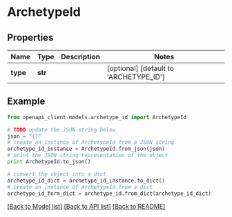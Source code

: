 # ArchetypeId


## Properties

Name | Type | Description | Notes
------------ | ------------- | ------------- | -------------
**type** | **str** |  | [optional] [default to 'ARCHETYPE_ID']

## Example

```python
from openapi_client.models.archetype_id import ArchetypeId

# TODO update the JSON string below
json = "{}"
# create an instance of ArchetypeId from a JSON string
archetype_id_instance = ArchetypeId.from_json(json)
# print the JSON string representation of the object
print ArchetypeId.to_json()

# convert the object into a dict
archetype_id_dict = archetype_id_instance.to_dict()
# create an instance of ArchetypeId from a dict
archetype_id_form_dict = archetype_id.from_dict(archetype_id_dict)
```
[[Back to Model list]](../README.md#documentation-for-models) [[Back to API list]](../README.md#documentation-for-api-endpoints) [[Back to README]](../README.md)


